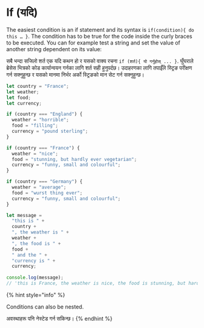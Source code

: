 # If (यदि)

The easiest condition is an if statement and its syntax is `if(condition){ do this … }`. The condition has to be true for the code inside the curly braces to be executed. You can for example test a string and set the value of another string dependent on its value:

सबै भन्दा सजिलो शर्त एक यदि कथन हो र यसको वाक्य रचना `if (शर्त){ यो गर्नुहोस् ... }`. घुँघराले ब्रेसेस भित्रको कोड कार्यान्वयन गर्नका लागि शर्त सही हुनुपर्दछ। उदाहरणका लागि तपाईँले स्ट्रिङ परीक्षण गर्न सक्नुहुन्छ र यसको मानमा निर्भर अर्को स्ट्रिङको मान सेट गर्न सक्नुहुन्छ।



```javascript
let country = "France";
let weather;
let food;
let currency;

if (country === "England") {
  weather = "horrible";
  food = "filling";
  currency = "pound sterling";
}

if (country === "France") {
  weather = "nice";
  food = "stunning, but hardly ever vegetarian";
  currency = "funny, small and colourful";
}

if (country === "Germany") {
  weather = "average";
  food = "wurst thing ever";
  currency = "funny, small and colourful";
}

let message =
  "this is " +
  country +
  ", the weather is " +
  weather +
  ", the food is " +
  food +
  " and the " +
  "currency is " +
  currency;
  
console.log(message);
// 'this is France, the weather is nice, the food is stunning, but hardly ever vegetarian and the currency is funny, small and colourful'
```

{% hint style="info" %}


Conditions can also be nested.

अवस्थाहरू पनि नेस्टेड गर्न सकिन्छ।
{% endhint %}
